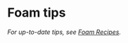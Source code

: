 # Foam tips

_For up-to-date tips, see_ [_Foam Recipes_](https://foambubble.github.io/foam/recipes)_._

